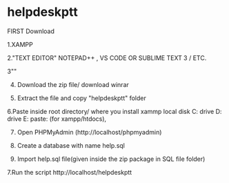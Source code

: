 # helpdeskptt
FIRST Download

1.XAMPP

2."TEXT EDITOR" NOTEPAD++ , VS CODE OR SUBLIME TEXT 3 / ETC.

3""

4. Download the zip file/ download winrar

5. Extract the file and copy "helpdeskptt" folder

6.Paste inside root directory/ where you install xammp local disk C: drive D: drive E: paste: (for xampp/htdocs), 

7. Open PHPMyAdmin (http://localhost/phpmyadmin)

8. Create a database with name help.sql

6. Import help.sql file(given inside the zip package in SQL file folder)

7.Run the script http://localhost/helpdeskptt
 

